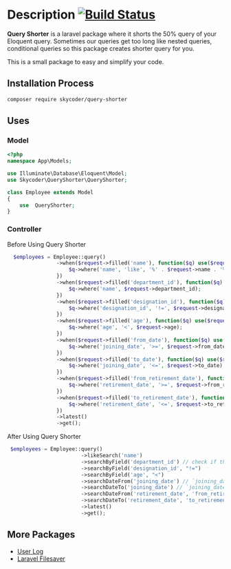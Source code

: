 
# Description [![Build Status](https://secure.travis-ci.org/jeresig/jquery.hotkeys.png)](http://travis-ci.org/jeresig/jquery.hotkeys)

**Query Shorter** is a laravel package where it shorts the 50% query of your Eloquent query.
Sometimes our queries get too long like nested queries, conditional queries so this package creates shorter query for you.

This is a small package to easy and simplify your code.

## Installation Process

```bash
composer require skycoder/query-shorter
```


## Uses

### Model

```php
<?php
namespace App\Models;

use Illuminate\Database\Eloquent\Model;
use Skycoder\QueryShorter\QueryShorter;

class Employee extends Model
{
    use  QueryShorter;
}
```

### Controller 
Before Using Query Shorter
```php
  $employees = Employee::query()
                ->when($request->filled('name'), function($q) use($request) {
                    $q->where('name', 'like', '%' . $request->name . '%');
                })
                ->when($request->filled('department_id'), function($q) use($request) {
                    $q->where('name', $request->department_id);
                })
                ->when($request->filled('designation_id'), function($q) use($request) {
                    $q->where('designation_id', '!=', $request->designation_id);
                })
                ->when($request->filled('age'), function($q) use($request) {
                    $q->where('age', '<', $request->age);
                })
                ->when($request->filled('from_date'), function($q) use($request) {
                    $q->where('joining_date', '>=', $request->from_date);
                })
                ->when($request->filled('to_date'), function($q) use($request) {
                    $q->where('joining_date', '<=', $request->to_date);
                })
                ->when($request->filled('from_retirement_date'), function($q) use($request) {
                    $q->where('retirement_date', '>=', $request->from_retirement_date);
                })
                ->when($request->filled('to_retirement_date'), function($q) use($request) {
                    $q->where('retirement_date', '<=', $request->to_retirement_date);
                })
                ->latest()
                ->get();
```

After Using Query Shorter
```php
 $employees = Employee::query()
                        ->likeSearch('name')
                        ->searchByField('department_id') // check if the request has `department_id` value then we query
                        ->searchByField('designation_id', "!=")
                        ->searchByField('age', "<")
                        ->searchDateFrom('joining_date') // `joining_date` is database field and `from_date` from request
                        ->searchDateTo('joining_date') // `joining_date` is database field and `to_date` from request
                        ->searchDateFrom('retirement_date', 'from_retirement_date') // `retirement_date` is database field and `from_retirement_date` from request
                        ->searchDateTo('retirement_date', 'to_retirement_date') // `retirement_date` is database field and `to_retirement_date` from request
                        ->latest()
                        ->get();
```


## More Packages

- <a href="https://github.com/skycoder026/user-log" target="_blank">User Log</a>
- <a href="https://github.com/skycoder026/laravel-filesaver" target="_blank">Laravel Filesaver</a>


